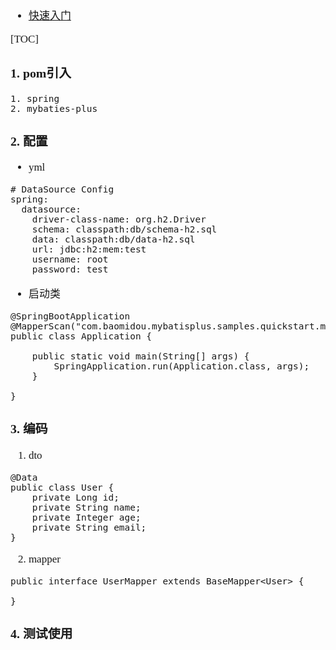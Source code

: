 <span  style="font-family: Simsun,serif; font-size: 17px; ">

- [快速入门](https://baomidou.com/pages/226c21/#%E6%B7%BB%E5%8A%A0%E4%BE%9D%E8%B5%96)

[TOC]

### 1. pom引入

~~~
1. spring
2. mybaties-plus
~~~

### 2. 配置

- yml
~~~
# DataSource Config
spring:
  datasource:
    driver-class-name: org.h2.Driver
    schema: classpath:db/schema-h2.sql
    data: classpath:db/data-h2.sql
    url: jdbc:h2:mem:test
    username: root
    password: test
~~~
- 启动类
~~~
@SpringBootApplication
@MapperScan("com.baomidou.mybatisplus.samples.quickstart.mapper")
public class Application {

    public static void main(String[] args) {
        SpringApplication.run(Application.class, args);
    }

}

~~~

### 3. 编码

1. dto
~~~
@Data
public class User {
    private Long id;
    private String name;
    private Integer age;
    private String email;
}

~~~
2. mapper
~~~
public interface UserMapper extends BaseMapper<User> {

}
~~~

### 4. 测试使用

~~~

~~~


</span>